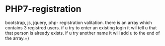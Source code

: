 # PHP7-registration
bootstrap, js, jquery, php- registration valitation. there is an array which contains 3 registred users. if u try to enter an existing login it wil tell u that that person is already exists. if u try another name it will add u to the end of the array.=)
